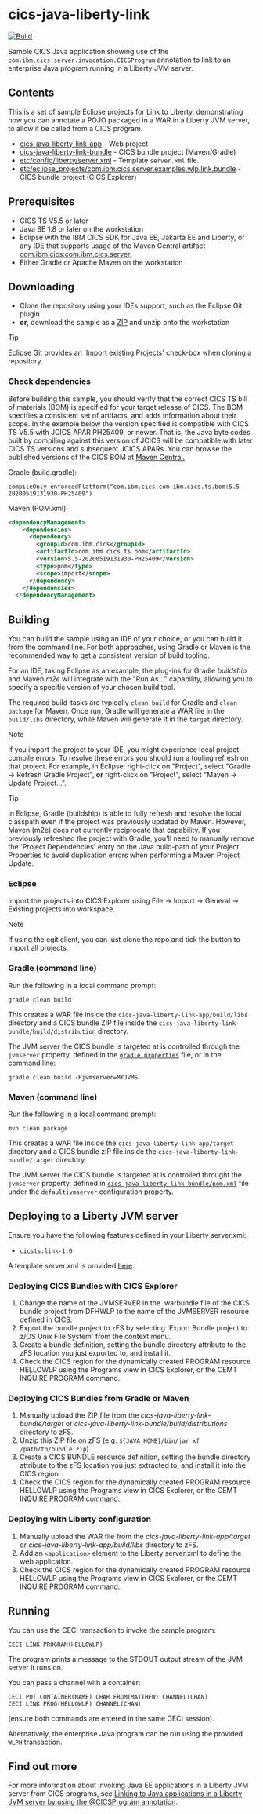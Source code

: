 # cics-java-liberty-link
[![Build](https://github.com/SoftlySplinter/cics-java-liberty-link/actions/workflows/java.yaml/badge.svg)](https://github.com/SoftlySplinter/cics-java-liberty-link/actions/workflows/java.yaml)

Sample CICS Java application showing use of the `com.ibm.cics.server.invocation.CICSProgram` annotation to link to an enterprise Java program running in a Liberty JVM server.

## Contents
This is a set of sample Eclipse projects for Link to Liberty, demonstrating how you can annotate a POJO packaged in a WAR in a Liberty JVM server, to allow it be called from a CICS program.

- [cics-java-liberty-link-app](./cics-java-liberty-link-app) - Web project
- [cics-java-liberty-link-bundle](./cics-java-liberty-link-bundle) - CICS bundle project (Maven/Gradle)
- [etc/config/liberty/server.xml](./etc/config/liberty/server.xml) - Template `server.xml` file.
- [etc/eclipse_projects/com.ibm.cics.server.examples.wlp.link.bundle](./etc/eclipse_projects/com.ibm.cics.server.examples.wlp.link.bundle) - CICS bundle project (CICS Explorer)

## Prerequisites
* CICS TS V5.5 or later
* Java SE 1.8 or later on the workstation
* Eclipse with the IBM CICS SDK for Java EE, Jakarta EE and Liberty, or any IDE that supports usage of the Maven Central artifact [com.ibm.cics:com.ibm.cics.server.](https://search.maven.org/artifact/com.ibm.cics/com.ibm.cics.server)
* Either Gradle or Apache Maven on the workstation

## Downloading

- Clone the repository using your IDEs support, such as the Eclipse Git plugin
- **or**, download the sample as a [ZIP](https://github.com/cicsdev/cics-java-liberty-springboot-jcics/archive/main.zip) and unzip onto the workstation

> [!TIP]
> Eclipse Git provides an 'Import existing Projects' check-box when cloning a repository.

### Check dependencies
 
Before building this sample, you should verify that the correct CICS TS bill of materials (BOM) is specified for your target release of CICS. The BOM specifies a consistent set of artifacts, and adds information about their scope. In the example below the version specified is compatible with CICS TS V5.5 with JCICS APAR PH25409, or newer. That is, the Java byte codes built by compiling against this version of JCICS will be compatible with later CICS TS versions and subsequent JCICS APARs. 
You can browse the published versions of the CICS BOM at [Maven Central.](https://mvnrepository.com/artifact/com.ibm.cics/com.ibm.cics.ts.bom)
 
Gradle (build.gradle): 

`compileOnly enforcedPlatform("com.ibm.cics:com.ibm.cics.ts.bom:5.5-20200519131930-PH25409")`

Maven (POM.xml):

``` xml	
<dependencyManagement>
    <dependencies>
      <dependency>
        <groupId>com.ibm.cics</groupId>
        <artifactId>com.ibm.cics.ts.bom</artifactId>
        <version>5.5-20200519131930-PH25409</version>
        <type>pom</type>
        <scope>import</scope>
      </dependency>
    </dependencies>
  </dependencyManagement>
  ```

## Building 

You can build the sample using an IDE of your choice, or you can build it from the command line. For both approaches, using Gradle or Maven is the recommended way to get a consistent version of build tooling. 
  
For an IDE, taking Eclipse as an example, the plug-ins for Gradle *buildship* and Maven *m2e* will integrate with the "Run As..." capability, allowing you to specify a specific version of your chosen build tool.

The required build-tasks are typically `clean build` for Gradle and `clean package` for Maven. Once run, Gradle will generate a WAR file in the `build/libs` directory, while Maven will generate it in the `target` directory.

> [!NOTE]
> If you import the project to your IDE, you might experience local project compile errors. To resolve these errors you should run a tooling refresh on that project. For example, in Eclipse: right-click on "Project", select "Gradle -> Refresh Gradle Project", **or** right-click on "Project", select "Maven -> Update Project...".

> [!TIP]
> In Eclipse, Gradle (buildship) is able to fully refresh and resolve the local classpath even if the project was previously updated by Maven. However, Maven (m2e) does not currently reciprocate that capability. If you previously refreshed the project with Gradle, you'll need to manually remove the 'Project Dependencies' entry on the Java build-path of your Project Properties to avoid duplication errors when performing a Maven Project Update.

### Eclipse

Import the projects into CICS Explorer using File &rarr; Import &rarr; General &rarr; Existing projects into workspace.
> [!NOTE]
> If using the egit client, you can just clone the repo and tick the button to import all projects.

### Gradle (command line)

Run the following in a local command prompt:

```shell
gradle clean build
```

This creates a WAR file inside the `cics-java-liberty-link-app/build/libs` directory and a CICS bundle ZIP file inside the `cics-java-liberty-link-bundle/build/distribution` directory.

The JVM server the CICS bundle is targeted at is controlled through the `jvmserver` property, defined in the [`gradle.properties`](gradle.properties) file, or in the command line:

```shell
gradle clean build -Pjvmserver=MYJVMS
```

### Maven (command line)


Run the following in a local command prompt:

```shell
mvn clean package
```

This creates a WAR file inside the `cics-java-liberty-link-app/target` directory and a CICS bundle zIP file inside the `cics-java-liberty-link-bundle/target` directory.

The JVM server the CICS bundle is targeted at is controlled throught the `jvmserver` property, defined in [`cics-java-liberty-link-bundle/pom.xml`](cics-java-liberty-link-bundle/pom.xml) file under the `defaultjvmserver` configuration property.

## Deploying to a Liberty JVM server

Ensure you have the following features defined in your Liberty server.xml:
* `cicsts:link-1.0`

A template server.xml is provided [here](./etc/config/liberty/server.xml).

### Deploying CICS Bundles with CICS Explorer
1. Change the name of the JVMSERVER in the .warbundle file of the CICS bundle project from DFHWLP to the name of the JVMSERVER resource defined in CICS. 
2. Export the bundle project to zFS by selecting 'Export Bundle project to z/OS Unix File System' from the context menu.
3. Create a bundle definition, setting the bundle directory attribute to the zFS location you just exported to, and install it. 
4. Check the CICS region for the dynamically created PROGRAM resource HELLOWLP using the Programs view in CICS Explorer, or the CEMT INQUIRE PROGRAM command.

### Deploying CICS Bundles from Gradle or Maven
1. Manually upload the ZIP file from the _cics-java-liberty-link-bundle/target_ or _cics-java-liberty-link-bundle/build/distributions_ directory to zFS.
2. Unzip this ZIP file on zFS (e.g. `${JAVA_HOME}/bin/jar xf /path/to/bundle.zip`).
3. Create a CICS BUNDLE resource definition, setting the bundle directory attribute to the zFS location you just extracted to, and install it into the CICS region. 
4. Check the CICS region for the dynamically created PROGRAM resource HELLOWLP using the Programs view in CICS Explorer, or the CEMT INQUIRE PROGRAM command.

### Deploying with Liberty configuration 
1. Manually upload the WAR file from the _cics-java-liberty-link-app/target_ or _cics-java-liberty-link-app/build/libs_ directory to zFS.
2. Add an `<application>` element to the Liberty server.xml to define the web application.
3. Check the CICS region for the dynamically created PROGRAM resource HELLOWLP using the Programs view in CICS Explorer, or the CEMT INQUIRE PROGRAM command.


## Running

You can use the CECI transaction to invoke the sample program:

```text
CECI LINK PROGRAM(HELLOWLP)
```

The program prints a message to the STDOUT output stream of the JVM server it runs on.

You can pass a channel with a container:

```text
CECI PUT CONTAINER(NAME) CHAR FROM(MATTHEW) CHANNEL(CHAN)
CECI LINK PROG(HELLOWLP) CHANNEL(CHAN)
```

(ensure both commands are entered in the same CECI session).

Alternatively, the enterprise Java program can be run using the provided `WLPH` transaction.

## Find out more
For more information about invoking Java EE applications in a Liberty JVM server from CICS programs, see [Linking to Java applications in a Liberty JVM server by using the @CICSProgram annotation](https://www.ibm.com/docs/en/cics-ts/latest?topic=djariljs-linking-java-applications-in-liberty-jvm-server-by-using-cicsprogram-annotation).
